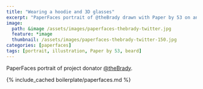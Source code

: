 ```yaml
---
title: "Wearing a hoodie and 3D glasses"
excerpt: "PaperFaces portrait of @theBrady drawn with Paper by 53 on an iPad."
image: 
  path: &image /assets/images/paperfaces-thebrady-twitter.jpg 
  feature: *image
  thumbnail: /assets/images/paperfaces-thebrady-twitter-150.jpg
categories: [paperfaces]
tags: [portrait, illustration, Paper by 53, beard]
---
```


PaperFaces portrait of project donator [@theBrady](https://twitter.com/theBrady).

{% include_cached boilerplate/paperfaces.md %}
